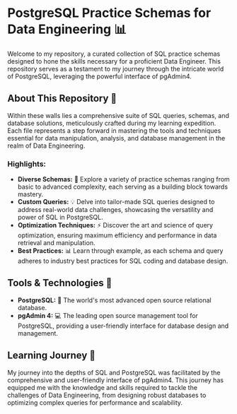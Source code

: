 
# PostgreSQL Practice Schemas for Data Engineering 📊

Welcome to my repository, a curated collection of SQL practice schemas designed to hone the skills necessary for a proficient Data Engineer. This repository serves as a testament to my journey through the intricate world of PostgreSQL, leveraging the powerful interface of pgAdmin4.

## About This Repository 📝

Within these walls lies a comprehensive suite of SQL queries, schemas, and database solutions, meticulously crafted during my learning expedition. Each file represents a step forward in mastering the tools and techniques essential for data manipulation, analysis, and database management in the realm of Data Engineering.

### Highlights:

- **Diverse Schemas:** 🚀 Explore a variety of practice schemas ranging from basic to advanced complexity, each serving as a building block towards mastery.
- **Custom Queries:** 💡 Delve into tailor-made SQL queries designed to address real-world data challenges, showcasing the versatility and power of SQL in PostgreSQL.
- **Optimization Techniques:** ⚡ Discover the art and science of query optimization, ensuring maximum efficiency and performance in data retrieval and manipulation.
- **Best Practices:** 📊 Learn through example, as each schema and query adheres to industry best practices for SQL coding and database design.

## Tools & Technologies 🔧

- **PostgreSQL:** 🐘 The world's most advanced open source relational database.
- **pgAdmin 4:** 💻 The leading open source management tool for PostgreSQL, providing a user-friendly interface for database design and management.

## Learning Journey 🌱

My journey into the depths of SQL and PostgreSQL was facilitated by the comprehensive and user-friendly interface of pgAdmin4. This journey has equipped me with the knowledge and skills required to tackle the challenges of Data Engineering, from designing robust databases to optimizing complex queries for performance and scalability.

